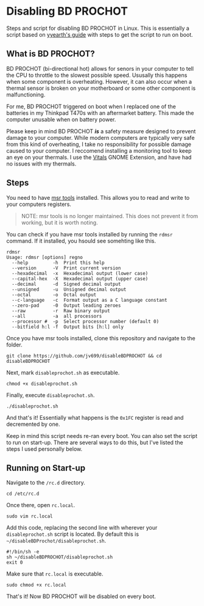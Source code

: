 # Disabling BD PROCHOT
Steps and script for disabling BD PROCHOT in Linux. This is essentially a script based on [yyearth's guide](https://github.com/yyearth/turnoff-BD-PROCHOT/blob/master/readme.md) with steps to get the script to run on boot.


## What is BD PROCHOT?
BD PROCHOT (bi-directional hot) allows for senors in your computer to tell the CPU to throttle to the slowest possible speed. Ususally this happens when some component is overheating. However, it can also occur when a thermal sensor is broken on your motherboard or some other component is malfunctioning.

For me, BD PROCHOT triggered on boot when I replaced one of the batteries in my Thinkpad T470s with an aftermarket battery. This made the computer unusable when on battery power. 

Please keep in mind BD PROCHOT <b><i>is</i></b> a safety measure designed to prevent damage to your computer. While modern computers are typically very safe from this kind of overheating, I take no responsibility for possible damage caused to your computer. I reccomend installing a monitoring tool to keep an eye on your thermals. I use the [Vitals](https://extensions.gnome.org/extension/1460/vitals/) GNOME Extension, and have had no issues with my thermals.

## Steps
You need to have [msr tools](https://github.com/intel/msr-tools) installed. This allows you to read and write to your computers registers.

> NOTE: msr tools is no longer maintained. This does not prevent it from working, but it is worth noting.

You can check if you have msr tools installed by running the `rdmsr` command. If it installed, you hsould see somehting like this.

```shell
rdmsr
Usage: rdmsr [options] regno
  --help         -h  Print this help
  --version      -V  Print current version
  --hexadecimal  -x  Hexadecimal output (lower case)
  --capital-hex  -X  Hexadecimal output (upper case)
  --decimal      -d  Signed decimal output
  --unsigned     -u  Unsigned decimal output
  --octal        -o  Octal output
  --c-language   -c  Format output as a C language constant
  --zero-pad     -0  Output leading zeroes
  --raw          -r  Raw binary output
  --all          -a  all processors
  --processor #  -p  Select processor number (default 0)
  --bitfield h:l -f  Output bits [h:l] only
```

Once you have msr tools installed, clone this repository and navigate to the folder.
```shell
git clone https://github.com/jv699/disableBDPROCHOT && cd disableBDPROCHOT
```

Next, mark `disableprochot.sh` as executable.
```shell
chmod +x disableprochot.sh
```

Finally, execute `disableprochot.sh`.
```shell
./disableprochot.sh
```

And that's it! Essentially what happens is the `0x1FC` register is read and decremented by one. 

Keep in mind this script needs re-ran every boot. You can also set the script to run on start-up. There are several ways to do this, but I've listed the steps I used personally below.

## Running on Start-up

Navigate to the `/rc.d` directory.
```shell
cd /etc/rc.d
```

Once there, open `rc.local`.
```shell
sudo vim rc.local
```

Add this code, replacing the second line with wherever your `disableprochot.sh` script is located. By default this is `~/disableBDProchot/disableprochot.sh`.
```shell
#!/bin/sh -e
sh ~/disableBDPROCHOT/disableprochot.sh
exit 0
```

Make sure that `rc.local` is executable.
```shell
sudo chmod +x rc.local
```

That's it! Now BD PROCHOT will be disabled on every boot.


